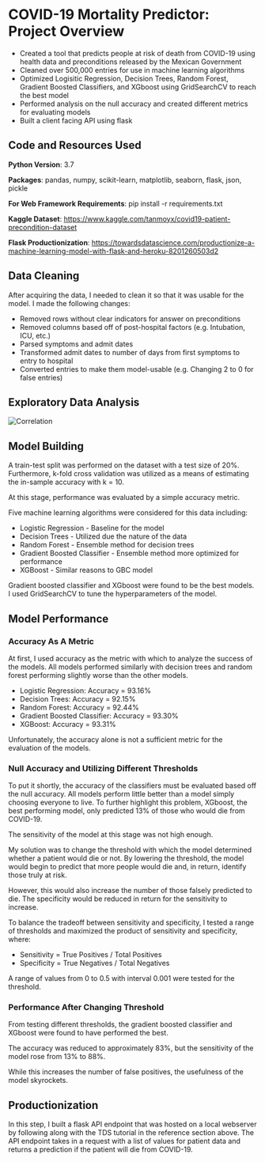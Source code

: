 # COVID-19 Mortality Predictor: Project Overview

* Created a tool that predicts people at risk of death from COVID-19 using health data and preconditions released by the Mexican Government
* Cleaned over 500,000 entries for use in machine learning algorithms
* Optimized Logisitic Regression, Decision Trees, Random Forest, Gradient Boosted Classifiers, and XGboost using GridSearchCV to reach the best model
* Performed analysis on the null accuracy and created different metrics for evaluating models
* Built a client facing API using flask

## Code and Resources Used
<strong>Python Version</strong>: 3.7

<strong>Packages</strong>: pandas, numpy, scikit-learn, matplotlib, seaborn, flask, json, pickle

<strong>For Web Framework Requirements</strong>: pip install -r requirements.txt

<strong>Kaggle Dataset</strong>: https://www.kaggle.com/tanmoyx/covid19-patient-precondition-dataset

<strong>Flask Productionization</strong>: https://towardsdatascience.com/productionize-a-machine-learning-model-with-flask-and-heroku-8201260503d2

## Data Cleaning

After acquiring the data, I needed to clean it so that it was usable for the model. I made the following changes:

* Removed rows without clear indicators for answer on preconditions
* Removed columns based off of post-hospital factors (e.g. Intubation, ICU, etc.)
* Parsed symptoms and admit dates
* Transformed admit dates to number of days from first symptoms to entry to hospital
* Converted entries to make them model-usable (e.g. Changing 2 to 0 for false entries)

## Exploratory Data Analysis

![Correlation](https://github.com/pjs1221/covid_patients_mexico/tree/master/EDA%20Images/Correlation.png?raw=true)

## Model Building

A train-test split was performed on the dataset with a test size of 20%. Furthermore, k-fold cross validation was utilized as a means of estimating the in-sample accuracy with k = 10. 

At this stage, performance was evaluated by a simple accuracy metric.

Five machine learning algorithms were considered for this data including:

* Logistic Regression - Baseline for the model
* Decision Trees - Utilized due the nature of the data
* Random Forest - Ensemble method for decision trees
* Gradient Boosted Classifier - Ensemble method more optimized for performance
* XGBoost - Similar reasons to GBC model

Gradient boosted classifier and XGboost were found to be the best models. I used GridSearchCV to tune the hyperparameters of the model.

## Model Performance

### Accuracy As A Metric

At first, I used accuracy as the metric with which to analyze the success of the models. All models performed similarly with decision trees and random forest performing slightly worse than the other models. 

* Logistic Regression: Accuracy = 93.16%
* Decision Trees: Accuracy = 92.15%
* Random Forest: Accuracy = 92.44%
* Gradient Boosted Classifier: Accuracy = 93.30%
* XGBoost: Accuracy = 93.31%

Unfortunately, the accuracy alone is not a sufficient metric for the evaluation of the models.


### Null Accuracy and Utilizing Different Thresholds

To put it shortly, the accuracy of the classifiers must be evaluated based off the null accuracy. All models perform little better than a model simply choosing everyone to live. To further highlight this problem, XGboost, the best performing model, only predicted 13% of those who would die from COVID-19. 

The sensitivity of the model at this stage was not high enough.

My solution was to change the threshold with which the model determined whether a patient would die or not. By lowering the threshold, the model would begin to predict that more people would die and, in return, identify those truly at risk.

However, this would also increase the number of those falsely predicted to die. The specificity would be reduced in return for the sensitivity to increase.

To balance the tradeoff between sensitivity and specificity, I tested a range of thresholds and maximized the product of sensitivity and specificity, where:

* Sensitivity = True Positives / Total Positives
* Specificity = True Negatives / Total Negatives

A range of values from 0 to 0.5 with interval 0.001 were tested for the threshold.

### Performance After Changing Threshold

From testing different thresholds, the gradient boosted classifier and XGboost were found to have performed the best.

The accuracy was reduced to approximately 83%, but the sensitivity of the model rose from 13% to 88%.

While this increases the number of false positives, the usefulness of the model skyrockets.

## Productionization

In this step, I built a flask API endpoint that was hosted on a local webserver by following along with the TDS tutorial in the reference section above. The API endpoint takes in a request with a list of values for patient data and returns a prediction if the patient will die from COVID-19.
